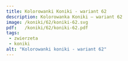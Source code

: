 ```yaml
---
title: Kolorowanki Koniki - wariant 62
description: Kolorowanka Koniki – wariant 62
image: /koniki/62/koniki-62.svg
pdf:   /koniki/62/koniki-62.pdf
tags:
 - zwierzeta
 - koniki
alt: "Kolorowanki koniki - wariant 62"
---
```


